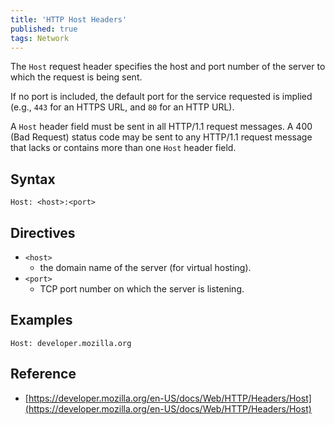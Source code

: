 ```yaml
---
title: 'HTTP Host Headers'
published: true
tags: Network
---
```


The `Host` request header specifies the host and port number of the server to
which the request is being sent.

If no port is included, the default port for the service requested is implied
(e.g., `443` for an HTTPS URL, and `80` for an HTTP URL).

A `Host` header field must be sent in all HTTP/1.1 request messages. A 400 (Bad
Request) status code may be sent to any HTTP/1.1 request message that lacks or
contains more than one `Host` header field.

## Syntax

```
Host: <host>:<port>
```

## Directives

- `<host>`
  - the domain name of the server (for virtual hosting).
- `<port>`
  - TCP port number on which the server is listening.

## Examples

```
Host: developer.mozilla.org
```

## Reference

- [https://developer.mozilla.org/en-US/docs/Web/HTTP/Headers/Host](https://developer.mozilla.org/en-US/docs/Web/HTTP/Headers/Host)